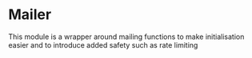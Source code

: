 # Mailer

This module is a wrapper around mailing functions to make initialisation easier and to introduce added safety such as rate limiting
